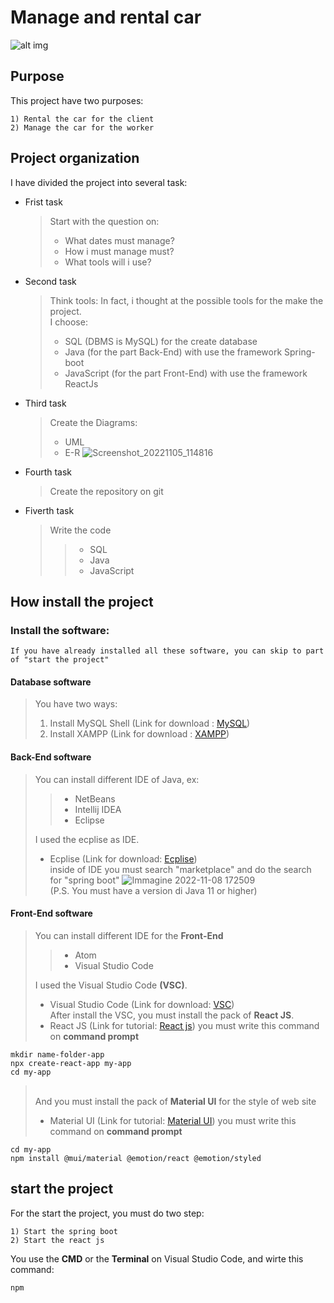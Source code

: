 # Manage and rental car
![alt img](https://media2.giphy.com/media/26BRrcK4dXrxl817q/giphy.gif?cid=790b76117084c3f85dd54eedf043fe571e0d8509faa3e36d&rid=giphy.gif&ct=g)

## Purpose 

This project have two purposes:
````
1) Rental the car for the client
2) Manage the car for the worker
````

## Project organization

I have divided the project into several task:

- Frist task
  > Start with the question on:
  > - What dates must manage?
  > - How i must manage must?
  > - What tools will i use?
  > 

- Second task
  > Think tools:
  > In fact, i thought at the possible tools for the make the project. <br>I choose:
  > - SQL (DBMS is MySQL) for the create database
  > - Java (for the part Back-End) with use the framework Spring-boot
  > - JavaScript (for the part Front-End) with use the framework ReactJs
  >
  
- Third task
  > Create the Diagrams:
  > - UML
  > - E-R
  ![Screenshot_20221105_114816](https://user-images.githubusercontent.com/57871388/200616358-452a4b98-a811-48f5-87da-2e1865bac199.png)

- Fourth task
  > Create the repository on git
  > 
  
- Fiverth task
  > Write the code
  >> - SQL
  >> - Java
  >> - JavaScript
  >> 
  >

## How install the project

### Install the software:
  ````
  If you have already installed all these software, you can skip to part of "start the project" 
  ````
  #### Database software
  > You have two ways:
  >1) Install MySQL Shell (Link for download : [MySQL](https://dev.mysql.com/doc/mysql-shell/8.0/en/mysql-shell-install.html))
  >1) Install XAMPP (Link for download : [XAMPP](https://www.apachefriends.org/download.html))
  
  #### Back-End software
  > You can install different IDE of Java, ex:
  >> - NetBeans
  >> - Intellij IDEA
  >> - Eclipse
  >>
  > I used the ecplise as IDE.
  > - Ecplise (Link for download: [Ecplise](https://www.eclipse.org/downloads/packages/release/2022-09/r/eclipse-ide-enterprise-java-and-web-developers))
  > <br> inside of IDE you must search "marketplace" and do the search for "spring boot"
  ![Immagine 2022-11-08 172509](https://user-images.githubusercontent.com/57871388/200627478-3be696fd-e8be-4b7c-84e9-fcf18c9a415d.jpg)
  > <br> (P.S. You must have a version di Java 11 or higher) 
  
  #### Front-End software
  > You can install different IDE for the <strong>Front-End</strong>
  >> - Atom
  >> - Visual Studio Code
  >> 
  > I used the Visual Studio Code <strong>(VSC)</strong>.
  > - Visual Studio Code (Link for download: [VSC](https://code.visualstudio.com/download))
  > <br>After install the VSC, you must install the pack of <strong>React JS</strong>.
  > - React JS (Link for tutorial: [React js](https://reactjs.org/docs/getting-started.html))
  > you must write this command on <strong>command prompt</strong>
  ```npm
mkdir name-folder-app
npx create-react-app my-app
cd my-app
  ````
  >
  > <br>And you must install the pack of <strong>Material UI</strong> for the style of web site
  > - Material UI (Link for tutorial: [Material UI](https://mui.com/material-ui/getting-started/installation/))
  > you must write this command on <strong>command prompt</strong>
```npm
cd my-app
npm install @mui/material @emotion/react @emotion/styled
````

## start the project
  For the start the project, you must do two step:
  ````
  1) Start the spring boot
  2) Start the react js
  ````
  You use the <strong>CMD</strong> or the <strong>Terminal</strong> on Visual Studio Code, and wirte this command:
  ````npm
  npm 
  ````
